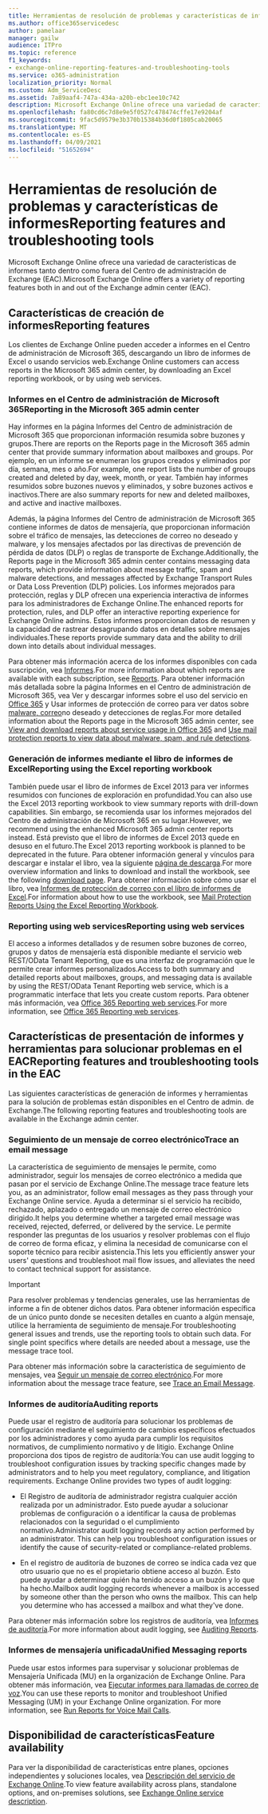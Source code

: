 ```yaml
---
title: Herramientas de resolución de problemas y características de informes
ms.author: office365servicedesc
author: pamelaar
manager: gailw
audience: ITPro
ms.topic: reference
f1_keywords:
- exchange-online-reporting-features-and-troubleshooting-tools
ms.service: o365-administration
localization_priority: Normal
ms.custom: Adm_ServiceDesc
ms.assetid: 7a89aaf4-747a-434a-a20b-ebc1ee10c742
description: Microsoft Exchange Online ofrece una variedad de características de informes tanto dentro como fuera del Centro de administración de Exchange (EAC).
ms.openlocfilehash: fa80cd6c7d8e9e5f0527c478474cffe17e9204af
ms.sourcegitcommit: 9fac5d9579e3b370b15384b36d0f1805cab20065
ms.translationtype: MT
ms.contentlocale: es-ES
ms.lasthandoff: 04/09/2021
ms.locfileid: "51652694"
---
```

# <a name="reporting-features-and-troubleshooting-tools"></a><span data-ttu-id="1fc64-103">Herramientas de resolución de problemas y características de informes</span><span class="sxs-lookup"><span data-stu-id="1fc64-103">Reporting features and troubleshooting tools</span></span>

<span data-ttu-id="1fc64-104">Microsoft Exchange Online ofrece una variedad de características de informes tanto dentro como fuera del Centro de administración de Exchange (EAC).</span><span class="sxs-lookup"><span data-stu-id="1fc64-104">Microsoft Exchange Online offers a variety of reporting features both in and out of the Exchange admin center (EAC).</span></span>
  
## <a name="reporting-features"></a><span data-ttu-id="1fc64-105">Características de creación de informes</span><span class="sxs-lookup"><span data-stu-id="1fc64-105">Reporting features</span></span>

<span data-ttu-id="1fc64-106">Los clientes de Exchange Online pueden acceder a informes en el Centro de administración de Microsoft 365, descargando un libro de informes de Excel o usando servicios web.</span><span class="sxs-lookup"><span data-stu-id="1fc64-106">Exchange Online customers can access reports in the Microsoft 365 admin center, by downloading an Excel reporting workbook, or by using web services.</span></span>
  
### <a name="reporting-in-the-microsoft-365-admin-center"></a><span data-ttu-id="1fc64-107">Informes en el Centro de administración de Microsoft 365</span><span class="sxs-lookup"><span data-stu-id="1fc64-107">Reporting in the Microsoft 365 admin center</span></span>

<span data-ttu-id="1fc64-108">Hay informes en la página Informes del Centro de administración de Microsoft 365 que proporcionan información resumida sobre buzones y grupos.</span><span class="sxs-lookup"><span data-stu-id="1fc64-108">There are reports on the Reports page in the Microsoft 365 admin center that provide summary information about mailboxes and groups.</span></span> <span data-ttu-id="1fc64-109">Por ejemplo, en un informe se enumeran los grupos creados y eliminados por día, semana, mes o año.</span><span class="sxs-lookup"><span data-stu-id="1fc64-109">For example, one report lists the number of groups created and deleted by day, week, month, or year.</span></span> <span data-ttu-id="1fc64-110">También hay informes resumidos sobre buzones nuevos y eliminados, y sobre buzones activos e inactivos.</span><span class="sxs-lookup"><span data-stu-id="1fc64-110">There are also summary reports for new and deleted mailboxes, and active and inactive mailboxes.</span></span> 
  
<span data-ttu-id="1fc64-111">Además, la página Informes del Centro de administración de Microsoft 365 contiene informes de datos de mensajería, que proporcionan información sobre el tráfico de mensajes, las detecciones de correo no deseado y malware, y los mensajes afectados por las directivas de prevención de pérdida de datos (DLP) o reglas de transporte de Exchange.</span><span class="sxs-lookup"><span data-stu-id="1fc64-111">Additionally, the Reports page in the Microsoft 365 admin center contains messaging data reports, which provide information about message traffic, spam and malware detections, and messages affected by Exchange Transport Rules or Data Loss Prevention (DLP) policies.</span></span> <span data-ttu-id="1fc64-112">Los informes mejorados para protección, reglas y DLP ofrecen una experiencia interactiva de informes para los administradores de Exchange Online.</span><span class="sxs-lookup"><span data-stu-id="1fc64-112">The enhanced reports for protection, rules, and DLP offer an interactive reporting experience for Exchange Online admins.</span></span> <span data-ttu-id="1fc64-113">Estos informes proporcionan datos de resumen y la capacidad de rastrear desagrupando datos en detalles sobre mensajes individuales.</span><span class="sxs-lookup"><span data-stu-id="1fc64-113">These reports provide summary data and the ability to drill down into details about individual messages.</span></span>
  
<span data-ttu-id="1fc64-114">Para obtener más información acerca de los informes disponibles con cada suscripción, vea [Informes](../office-365-platform-service-description/reports.md).</span><span class="sxs-lookup"><span data-stu-id="1fc64-114">For more information about which reports are available with each subscription, see [Reports](../office-365-platform-service-description/reports.md).</span></span> <span data-ttu-id="1fc64-115">Para obtener información más detallada sobre la página Informes en el Centro de administración de Microsoft 365, vea Ver y descargar informes sobre el uso del servicio en [Office 365](/microsoft-365/admin/activity-reports/activity-reports) y Usar informes de protección de correo para ver datos sobre [malware, correo](/exchange/monitoring/use-mail-protection-reports)no deseado y detecciones de reglas.</span><span class="sxs-lookup"><span data-stu-id="1fc64-115">For more detailed information about the Reports page in the Microsoft 365 admin center, see [View and download reports about service usage in Office 365](/microsoft-365/admin/activity-reports/activity-reports) and [Use mail protection reports to view data about malware, spam, and rule detections](/exchange/monitoring/use-mail-protection-reports).</span></span>
  
### <a name="reporting-using-the-excel-reporting-workbook"></a><span data-ttu-id="1fc64-116">Generación de informes mediante el libro de informes de Excel</span><span class="sxs-lookup"><span data-stu-id="1fc64-116">Reporting using the Excel reporting workbook</span></span>

<span data-ttu-id="1fc64-117">También puede usar el libro de informes de Excel 2013 para ver informes resumidos con funciones de exploración en profundidad.</span><span class="sxs-lookup"><span data-stu-id="1fc64-117">You can also use the Excel 2013 reporting workbook to view summary reports with drill-down capabilities.</span></span> <span data-ttu-id="1fc64-118">Sin embargo, se recomienda usar los informes mejorados del Centro de administración de Microsoft 365 en su lugar.</span><span class="sxs-lookup"><span data-stu-id="1fc64-118">However, we recommend using the enhanced Microsoft 365 admin center reports instead.</span></span> <span data-ttu-id="1fc64-119">Está previsto que el libro de informes de Excel 2013 quede en desuso en el futuro.</span><span class="sxs-lookup"><span data-stu-id="1fc64-119">The Excel 2013 reporting workbook is planned to be deprecated in the future.</span></span> <span data-ttu-id="1fc64-120">Para obtener información general y vínculos para descargar e instalar el libro, vea la siguiente [página de descarga](https://go.microsoft.com/fwlink/p/?LinkId=271776).</span><span class="sxs-lookup"><span data-stu-id="1fc64-120">For more overview information and links to download and install the workbook, see the following [download page](https://go.microsoft.com/fwlink/p/?LinkId=271776).</span></span> <span data-ttu-id="1fc64-121">Para obtener información sobre cómo usar el libro, vea [Informes de protección de correo con el libro de informes de Excel](/previous-versions/exchange-server/exchange-150/jj945734(v=exchg.150)).</span><span class="sxs-lookup"><span data-stu-id="1fc64-121">For information about how to use the workbook, see [Mail Protection Reports Using the Excel Reporting Workbook](/previous-versions/exchange-server/exchange-150/jj945734(v=exchg.150)).</span></span> 
  
### <a name="reporting-using-web-services"></a><span data-ttu-id="1fc64-122">Reporting using web services</span><span class="sxs-lookup"><span data-stu-id="1fc64-122">Reporting using web services</span></span>

<span data-ttu-id="1fc64-123">El acceso a informes detallados y de resumen sobre buzones de correo, grupos y datos de mensajería está disponible mediante el servicio web REST/OData Tenant Reporting, que es una interfaz de programación que le permite crear informes personalizados.</span><span class="sxs-lookup"><span data-stu-id="1fc64-123">Access to both summary and detailed reports about mailboxes, groups, and messaging data is available by using the REST/OData Tenant Reporting web service, which is a programmatic interface that lets you create custom reports.</span></span> <span data-ttu-id="1fc64-124">Para obtener más información, vea [Office 365 Reporting web services](/previous-versions/office/developer/o365-enterprise-developers/jj984325(v=office.15)).</span><span class="sxs-lookup"><span data-stu-id="1fc64-124">For more information, see [Office 365 Reporting web services](/previous-versions/office/developer/o365-enterprise-developers/jj984325(v=office.15)).</span></span>
  
## <a name="reporting-features-and-troubleshooting-tools-in-the-eac"></a><span data-ttu-id="1fc64-125">Características de presentación de informes y herramientas para solucionar problemas en el EAC</span><span class="sxs-lookup"><span data-stu-id="1fc64-125">Reporting features and troubleshooting tools in the EAC</span></span>

<span data-ttu-id="1fc64-126">Las siguientes características de generación de informes y herramientas para la solución de problemas están disponibles en el Centro de admin. de Exchange.</span><span class="sxs-lookup"><span data-stu-id="1fc64-126">The following reporting features and troubleshooting tools are available in the Exchange admin center.</span></span>
  
### <a name="trace-an-email-message"></a><span data-ttu-id="1fc64-127">Seguimiento de un mensaje de correo electrónico</span><span class="sxs-lookup"><span data-stu-id="1fc64-127">Trace an email message</span></span>

<span data-ttu-id="1fc64-128">La característica de seguimiento de mensajes le permite, como administrador, seguir los mensajes de correo electrónico a medida que pasan por el servicio de Exchange Online.</span><span class="sxs-lookup"><span data-stu-id="1fc64-128">The message trace feature lets you, as an administrator, follow email messages as they pass through your Exchange Online service.</span></span> <span data-ttu-id="1fc64-129">Ayuda a determinar si el servicio ha recibido, rechazado, aplazado o entregado un mensaje de correo electrónico dirigido.</span><span class="sxs-lookup"><span data-stu-id="1fc64-129">It helps you determine whether a targeted email message was received, rejected, deferred, or delivered by the service.</span></span> <span data-ttu-id="1fc64-130">Le permite responder las preguntas de los usuarios y resolver problemas con el flujo de correo de forma eficaz, y elimina la necesidad de comunicarse con el soporte técnico para recibir asistencia.</span><span class="sxs-lookup"><span data-stu-id="1fc64-130">This lets you efficiently answer your users' questions and troubleshoot mail flow issues, and alleviates the need to contact technical support for assistance.</span></span>
  
> [!IMPORTANT]
> <span data-ttu-id="1fc64-p107">Para resolver problemas y tendencias generales, use las herramientas de informe a fin de obtener dichos datos. Para obtener información específica de un único punto donde se necesiten detalles en cuanto a algún mensaje, utilice la herramienta de seguimiento de mensaje.</span><span class="sxs-lookup"><span data-stu-id="1fc64-p107">For troubleshooting general issues and trends, use the reporting tools to obtain such data. For single point specifics where details are needed about a message, use the message trace tool.</span></span> 
  
<span data-ttu-id="1fc64-133">Para obtener más información sobre la característica de seguimiento de mensajes, vea [Seguir un mensaje de correo electrónico](/exchange/monitoring/trace-an-email-message/trace-an-email-message).</span><span class="sxs-lookup"><span data-stu-id="1fc64-133">For more information about the message trace feature, see [Trace an Email Message](/exchange/monitoring/trace-an-email-message/trace-an-email-message).</span></span>
  
### <a name="auditing-reports"></a><span data-ttu-id="1fc64-134">Informes de auditoría</span><span class="sxs-lookup"><span data-stu-id="1fc64-134">Auditing reports</span></span>

<span data-ttu-id="1fc64-p108">Puede usar el registro de auditoría para solucionar los problemas de configuración mediante el seguimiento de cambios específicos efectuados por los administradores y como ayuda para cumplir los requisitos normativos, de cumplimiento normativo y de litigio. Exchange Online proporciona dos tipos de registro de auditoría:</span><span class="sxs-lookup"><span data-stu-id="1fc64-p108">You can use audit logging to troubleshoot configuration issues by tracking specific changes made by administrators and to help you meet regulatory, compliance, and litigation requirements. Exchange Online provides two types of audit logging:</span></span>
  
- <span data-ttu-id="1fc64-p109">El Registro de auditoría de administrador registra cualquier acción realizada por un administrador. Esto puede ayudar a solucionar problemas de configuración o a identificar la causa de problemas relacionados con la seguridad o el cumplimiento normativo.</span><span class="sxs-lookup"><span data-stu-id="1fc64-p109">Administrator audit logging records any action performed by an administrator. This can help you troubleshoot configuration issues or identify the cause of security-related or compliance-related problems.</span></span> 
    
- <span data-ttu-id="1fc64-p110">En el registro de auditoría de buzones de correo se indica cada vez que otro usuario que no es el propietario obtiene acceso al buzón. Esto puede ayudar a determinar quién ha tenido acceso a un buzón y lo que ha hecho.</span><span class="sxs-lookup"><span data-stu-id="1fc64-p110">Mailbox audit logging records whenever a mailbox is accessed by someone other than the person who owns the mailbox. This can help you determine who has accessed a mailbox and what they've done.</span></span> 
    
<span data-ttu-id="1fc64-141">Para obtener más información sobre los registros de auditoría, vea [Informes de auditoría](/exchange/security-and-compliance/exchange-auditing-reports/exchange-auditing-reports).</span><span class="sxs-lookup"><span data-stu-id="1fc64-141">For more information about audit logging, see [Auditing Reports](/exchange/security-and-compliance/exchange-auditing-reports/exchange-auditing-reports).</span></span>
  
### <a name="unified-messaging-reports"></a><span data-ttu-id="1fc64-142">Informes de mensajería unificada</span><span class="sxs-lookup"><span data-stu-id="1fc64-142">Unified Messaging reports</span></span>

<span data-ttu-id="1fc64-p111">Puede usar estos informes para supervisar y solucionar problemas de Mensajería Unificada (MU) en la organización de Exchange Online. Para obtener más información, vea [Ejecutar informes para llamadas de correo de voz](/exchange/voice-mail-unified-messaging/run-voice-mail-call-reports/run-voice-mail-call-reports).</span><span class="sxs-lookup"><span data-stu-id="1fc64-p111">You can use these reports to monitor and troubleshoot Unified Messaging (UM) in your Exchange Online organization. For more information, see [Run Reports for Voice Mail Calls](/exchange/voice-mail-unified-messaging/run-voice-mail-call-reports/run-voice-mail-call-reports).</span></span>
  
## <a name="feature-availability"></a><span data-ttu-id="1fc64-145">Disponibilidad de características</span><span class="sxs-lookup"><span data-stu-id="1fc64-145">Feature availability</span></span>

<span data-ttu-id="1fc64-146">Para ver la disponibilidad de características entre planes, opciones independientes y soluciones locales, vea [Descripción del servicio de Exchange Online](exchange-online-service-description.md).</span><span class="sxs-lookup"><span data-stu-id="1fc64-146">To view feature availability across plans, standalone options, and on-premises solutions, see [Exchange Online service description](exchange-online-service-description.md).</span></span>
